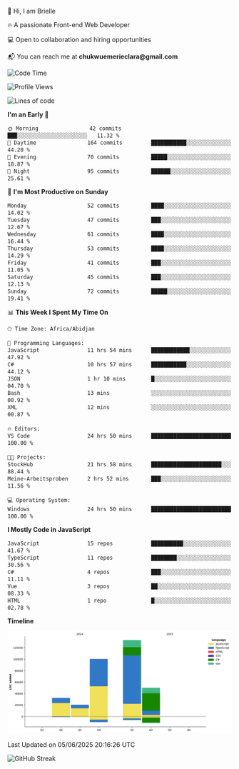<div align="left">
  <p>👋 Hi, I am Brielle</p>
  <p>🔥 A passionate Front-end Web Developer</p>
  <p>💻 Open to collaboration and hiring opportunities</p>
  <p>📬 You can reach me at <strong>chukwuemerieclara@gmail.com</strong></p>
</div>


 
 <!--START_SECTION:waka-->
![Code Time](http://img.shields.io/badge/Code%20Time-670%20hrs%2039%20mins-blue)

![Profile Views](http://img.shields.io/badge/Profile%20Views-0-blue)

![Lines of code](https://img.shields.io/badge/From%20Hello%20World%20I%27ve%20Written-336.0%20thousand%20lines%20of%20code-blue)

**I'm an Early 🐤** 

```text
🌞 Morning                42 commits          ███░░░░░░░░░░░░░░░░░░░░░░   11.32 % 
🌆 Daytime                164 commits         ███████████░░░░░░░░░░░░░░   44.20 % 
🌃 Evening                70 commits          █████░░░░░░░░░░░░░░░░░░░░   18.87 % 
🌙 Night                  95 commits          ██████░░░░░░░░░░░░░░░░░░░   25.61 % 
```
📅 **I'm Most Productive on Sunday** 

```text
Monday                   52 commits          ████░░░░░░░░░░░░░░░░░░░░░   14.02 % 
Tuesday                  47 commits          ███░░░░░░░░░░░░░░░░░░░░░░   12.67 % 
Wednesday                61 commits          ████░░░░░░░░░░░░░░░░░░░░░   16.44 % 
Thursday                 53 commits          ████░░░░░░░░░░░░░░░░░░░░░   14.29 % 
Friday                   41 commits          ███░░░░░░░░░░░░░░░░░░░░░░   11.05 % 
Saturday                 45 commits          ███░░░░░░░░░░░░░░░░░░░░░░   12.13 % 
Sunday                   72 commits          █████░░░░░░░░░░░░░░░░░░░░   19.41 % 
```


📊 **This Week I Spent My Time On** 

```text
🕑︎ Time Zone: Africa/Abidjan

💬 Programming Languages: 
JavaScript               11 hrs 54 mins      ████████████░░░░░░░░░░░░░   47.92 % 
C#                       10 hrs 57 mins      ███████████░░░░░░░░░░░░░░   44.12 % 
JSON                     1 hr 10 mins        █░░░░░░░░░░░░░░░░░░░░░░░░   04.70 % 
Bash                     13 mins             ░░░░░░░░░░░░░░░░░░░░░░░░░   00.92 % 
XML                      12 mins             ░░░░░░░░░░░░░░░░░░░░░░░░░   00.87 % 

🔥 Editors: 
VS Code                  24 hrs 50 mins      █████████████████████████   100.00 % 

🐱‍💻 Projects: 
StockHub                 21 hrs 58 mins      ██████████████████████░░░   88.44 % 
Meine-Arbeitsproben      2 hrs 52 mins       ███░░░░░░░░░░░░░░░░░░░░░░   11.56 % 

💻 Operating System: 
Windows                  24 hrs 50 mins      █████████████████████████   100.00 % 
```

**I Mostly Code in JavaScript** 

```text
JavaScript               15 repos            ██████████░░░░░░░░░░░░░░░   41.67 % 
TypeScript               11 repos            ████████░░░░░░░░░░░░░░░░░   30.56 % 
C#                       4 repos             ███░░░░░░░░░░░░░░░░░░░░░░   11.11 % 
Vue                      3 repos             ██░░░░░░░░░░░░░░░░░░░░░░░   08.33 % 
HTML                     1 repo              █░░░░░░░░░░░░░░░░░░░░░░░░   02.78 % 
```



**Timeline**

![Lines of Code chart](https://raw.githubusercontent.com/Brielle28/Brielle28/main/assets/bar_graph.png)


 Last Updated on 05/06/2025 20:16:26 UTC
<!--END_SECTION:waka-->

![GitHub Streak](https://github-readme-streak-stats.herokuapp.com/?user=Brielle28)



